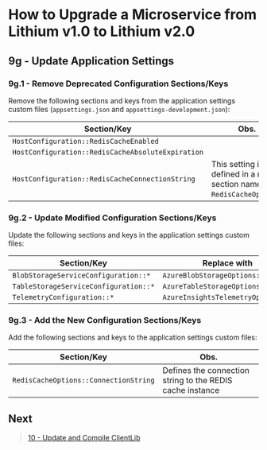 # How to Upgrade a Microservice from Lithium v1.0 to Lithium v2.0

## 9g - Update Application Settings

### 9g.1 - Remove Deprecated Configuration Sections/Keys

Remove the following sections and keys from the application settings custom files (`appsettings.json` and `appsettings-development.json`):

| Section/Key | Obs. |
| - | - |
| `HostConfiguration::RedisCacheEnabled` | |
| `HostConfiguration::RedisCacheAbsoluteExpiration` | |
| `HostConfiguration::RedisCacheConnectionString` | This setting is defined in a new section named `RedisCacheOptions`. |

### 9g.2 - Update Modified Configuration Sections/Keys

Update the following sections and keys in the application settings custom files:

| Section/Key | Replace with | Obs. |
| - | - | - |
| `BlobStorageServiceConfiguration::*` | `AzureBlobStorageOptions::*` | |
| `TableStorageServiceConfiguration::*` | `AzureTableStorageOptions::*` | |
| `TelemetryConfiguration::*` | `AzureInsightsTelemetryOptions::*` | |

### 9g.3 - Add the New Configuration Sections/Keys

Add the following sections and keys to the application settings custom files:

| Section/Key | Obs. |
| - | - |
| `RedisCacheOptions::ConnectionString` | Defines the connection string to the REDIS cache instance | |

## Next

> [10 - Update and Compile ClientLib](./10-update-compile-clientlib.md)